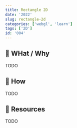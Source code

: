 ```yaml
---
title: Rectangle 2D
date: '2022'
slug: rectangle-2d
categories: ['webgl', 'learn']
tags: ['2D']
id: '004'
---
```


## 🚧 WHat / Why

TODO

## 🚧 How

TODO

## 🚧 Resources

TODO

